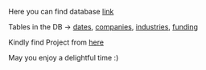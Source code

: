Here you can find database [link](https://app.datacamp.com/learn/projects/1531)

Tables in the DB -> [dates](https://github.com/omar25599/SQL-Projects/blob/main/Unicorn%20Analysis/dates.csv), [companies](https://github.com/omar25599/SQL-Projects/blob/main/Unicorn%20Analysis/companies.csv), [industries](https://github.com/omar25599/SQL-Projects/blob/main/Unicorn%20Analysis/industries.csv), [funding](https://github.com/omar25599/SQL-Projects/blob/main/Unicorn%20Analysis/funding.csv)

Kindly find Project from [here](https://github.com/omar25599/SQL-Projects/blob/main/Unicorn%20Analysis/unicorn%20analysis.ipynb)

May you enjoy a delightful time :)
